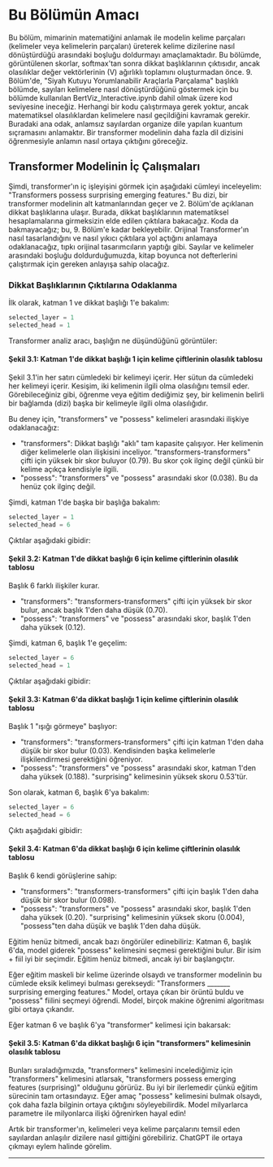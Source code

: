 # Bu Bölümün Amacı
Bu bölüm, mimarinin matematiğini anlamak ile modelin kelime parçaları (kelimeler veya kelimelerin parçaları) üreterek kelime dizilerine nasıl dönüştürdüğü arasındaki boşluğu doldurmayı amaçlamaktadır. Bu bölümde, görüntülenen skorlar, softmax'tan sonra dikkat başlıklarının çıktısıdır, ancak olasılıklar değer vektörlerinin (V) ağırlıklı toplamını oluşturmadan önce. 9. Bölüm'de, "Siyah Kutuyu Yorumlanabilir Araçlarla Parçalama" başlıklı bölümde, sayıları kelimelere nasıl dönüştürdüğünü göstermek için bu bölümde kullanılan BertViz_Interactive.ipynb dahil olmak üzere kod seviyesine ineceğiz. Herhangi bir kodu çalıştırmaya gerek yoktur, ancak matematiksel olasılıklardan kelimelere nasıl geçildiğini kavramak gerekir. Buradaki ana odak, anlamsız sayılardan organize dile yapılan kuantum sıçramasını anlamaktır. Bir transformer modelinin daha fazla dil dizisini öğrenmesiyle anlamın nasıl ortaya çıktığını göreceğiz.

## Transformer Modelinin İç Çalışmaları
Şimdi, transformer'ın iç işleyişini görmek için aşağıdaki cümleyi inceleyelim: "Transformers possess surprising emerging features." Bu dizi, bir transformer modelinin alt katmanlarından geçer ve 2. Bölüm'de açıklanan dikkat başlıklarına ulaşır. Burada, dikkat başlıklarının matematiksel hesaplamalarına girmeksizin elde edilen çıktılara bakacağız. Koda da bakmayacağız; bu, 9. Bölüm'e kadar bekleyebilir. Orijinal Transformer'ın nasıl tasarlandığını ve nasıl yıkıcı çıktılara yol açtığını anlamaya odaklanacağız, tıpkı orijinal tasarımcıların yaptığı gibi. Sayılar ve kelimeler arasındaki boşluğu doldurduğumuzda, kitap boyunca not defterlerini çalıştırmak için gereken anlayışa sahip olacağız.

### Dikkat Başlıklarının Çıktılarına Odaklanma
İlk olarak, katman 1 ve dikkat başlığı 1'e bakalım: 
```python
selected_layer = 1
selected_head = 1
```
Transformer analiz aracı, başlığın ne düşündüğünü görüntüler:
#### Şekil 3.1: Katman 1'de dikkat başlığı 1 için kelime çiftlerinin olasılık tablosu
Şekil 3.1'in her satırı cümledeki bir kelimeyi içerir. Her sütun da cümledeki her kelimeyi içerir. Kesişim, iki kelimenin ilgili olma olasılığını temsil eder. Görebileceğiniz gibi, öğrenme veya eğitim dediğimiz şey, bir kelimenin belirli bir bağlamda (dizi) başka bir kelimeyle ilgili olma olasılığıdır.

Bu deney için, "transformers" ve "possess" kelimeleri arasındaki ilişkiye odaklanacağız:
- "transformers": Dikkat başlığı "aklı" tam kapasite çalışıyor. Her kelimenin diğer kelimelerle olan ilişkisini inceliyor. "transformers-transformers" çifti için yüksek bir skor buluyor (0.79). Bu skor çok ilginç değil çünkü bir kelime açıkça kendisiyle ilgili.
- "possess": "transformers" ve "possess" arasındaki skor (0.038). Bu da henüz çok ilginç değil.

Şimdi, katman 1'de başka bir başlığa bakalım:
```python
selected_layer = 1
selected_head = 6
```
Çıktılar aşağıdaki gibidir:
#### Şekil 3.2: Katman 1'de dikkat başlığı 6 için kelime çiftlerinin olasılık tablosu
Başlık 6 farklı ilişkiler kurar.
- "transformers": "transformers-transformers" çifti için yüksek bir skor bulur, ancak başlık 1'den daha düşük (0.70).
- "possess": "transformers" ve "possess" arasındaki skor, başlık 1'den daha yüksek (0.12).

Şimdi, katman 6, başlık 1'e geçelim:
```python
selected_layer = 6
selected_head = 1
```
Çıktılar aşağıdaki gibidir:
#### Şekil 3.3: Katman 6'da dikkat başlığı 1 için kelime çiftlerinin olasılık tablosu
Başlık 1 "ışığı görmeye" başlıyor:
- "transformers": "transformers-transformers" çifti için katman 1'den daha düşük bir skor bulur (0.03). Kendisinden başka kelimelerle ilişkilendirmesi gerektiğini öğreniyor.
- "possess": "transformers" ve "possess" arasındaki skor, katman 1'den daha yüksek (0.188). "surprising" kelimesinin yüksek skoru 0.53'tür.

Son olarak, katman 6, başlık 6'ya bakalım:
```python
selected_layer = 6
selected_head = 6
```
Çıktı aşağıdaki gibidir:
#### Şekil 3.4: Katman 6'da dikkat başlığı 6 için kelime çiftlerinin olasılık tablosu
Başlık 6 kendi görüşlerine sahip:
- "transformers": "transformers-transformers" çifti için başlık 1'den daha düşük bir skor bulur (0.098).
- "possess": "transformers" ve "possess" arasındaki skor, başlık 1'den daha yüksek (0.20). "surprising" kelimesinin yüksek skoru (0.004), "possess"ten daha düşük ve başlık 1'den daha düşük.

Eğitim henüz bitmedi, ancak bazı öngörüler edinebiliriz: Katman 6, başlık 6'da, model giderek "possess" kelimesini seçmesi gerektiğini bulur. Bir isim + fiil iyi bir seçimdir. Eğitim henüz bitmedi, ancak iyi bir başlangıçtır.

Eğer eğitim maskeli bir kelime üzerinde olsaydı ve transformer modelinin bu cümlede eksik kelimeyi bulması gerekseydi: "Transformers _______ surprising emerging features." Model, ortaya çıkan bir örüntü buldu ve "possess" fiilini seçmeyi öğrendi. Model, birçok makine öğrenimi algoritması gibi ortaya çıkandır.

Eğer katman 6 ve başlık 6'ya "transformer" kelimesi için bakarsak:
#### Şekil 3.5: Katman 6'da dikkat başlığı 6 için "transformers" kelimesinin olasılık tablosu
Bunları sıraladığımızda, "transformers" kelimesini incelediğimiz için "transformers" kelimesini atlarsak, "transformers possess emerging features (surprising)" olduğunu görürüz. Bu iyi bir ilerlemedir çünkü eğitim sürecinin tam ortasındayız. Eğer amaç "possess" kelimesini bulmak olsaydı, çok daha fazla bilginin ortaya çıktığını söyleyebilirdik. Model milyarlarca parametre ile milyonlarca ilişki öğrenirken hayal edin!

Artık bir transformer'ın, kelimeleri veya kelime parçalarını temsil eden sayılardan anlaşılır dizilere nasıl gittiğini görebiliriz. ChatGPT ile ortaya çıkmayı eylem halinde görelim.

---

